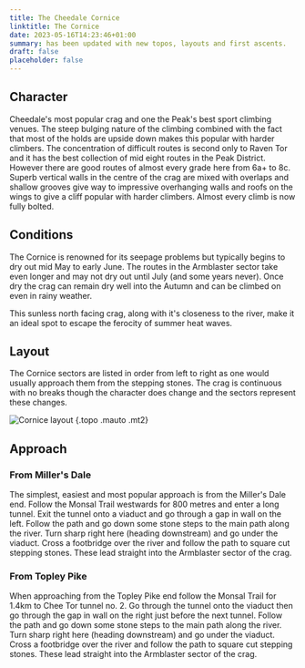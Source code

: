 ```yaml
---
title: The Cheedale Cornice
linktitle: The Cornice
date: 2023-05-16T14:23:46+01:00
summary: has been updated with new topos, layouts and first ascents.
draft: false
placeholder: false
---
```


## Character

Cheedale's most popular crag and one the Peak's best sport climbing venues. The steep bulging nature of the climbing combined with the fact that most of the holds are upside down makes this popular with harder climbers. The concentration of difficult routes is second only to Raven Tor and it has the best collection of mid eight routes in the Peak District. However there are good routes of almost every grade here from 6a+ to 8c. Superb vertical walls in the centre of the crag are mixed with overlaps and shallow grooves give way to impressive overhanging walls and roofs on the wings to give a cliff popular with harder climbers. Almost every climb is now fully bolted.

## Conditions

The Cornice is renowned for its seepage problems but typically begins to dry out mid May to early June. The routes in the Armblaster sector take even longer and may not dry out until July (and some years never). Once dry the crag can remain dry well into the Autumn and can be climbed on even in rainy weather.

This sunless north facing crag, along with it's closeness to the river, make it an ideal spot to escape the ferocity of summer heat waves.

## Layout

The Cornice sectors are listed in order from left to right as one would usually approach them from the stepping stones. The crag is continuous with no breaks though the character does change and the sectors represent these changes.

![Cornice layout](/img/peak/cheedale/the-cornice-layout-1.jpg)
{.topo .mauto .mt2}

## Approach

### From Miller's Dale

The simplest, easiest and most popular approach is from the Miller's Dale end. Follow the Monsal Trail westwards for 800 metres and enter a long tunnel. Exit the tunnel onto a viaduct and go through a gap in wall on the left. Follow the path and go down some stone steps to the main path along the river. Turn sharp right here (heading downstream) and go under the viaduct. Cross a footbridge over the river and follow the path to square cut stepping stones. These lead straight into the Armblaster sector of the crag.

### From Topley Pike

When approaching from the Topley Pike end follow the Monsal Trail for 1.4km to Chee Tor tunnel no. 2. Go through the tunnel onto the viaduct then go through the gap in wall on the right just before the next tunnel. Follow the path and go down some stone steps to the main path along the river. Turn sharp right here (heading downstream) and go under the viaduct. Cross a footbridge over the river and follow the path to square cut stepping stones. These lead straight into the Armblaster sector of the crag.
